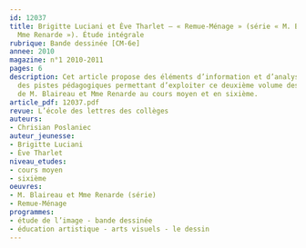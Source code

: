 ```yaml
---
id: 12037
title: Brigitte Luciani et Ève Tharlet – « Remue-Ménage » (série « M. Blaireau et
  Mme Renarde »). Étude intégrale 
rubrique: Bande dessinée [CM-6e]
annee: 2010
magazine: n°1 2010-2011
pages: 6
description: Cet article propose des éléments d’information et d’analyse, ainsi que
  des pistes pédagogiques permettant d’exploiter ce deuxième volume des aventures
  de M. Blaireau et Mme Renarde au cours moyen et en sixième. 
article_pdf: 12037.pdf
revue: L’école des lettres des collèges
auteurs:
- Chrisian Poslaniec
auteur_jeunesse:
- Brigitte Luciani
- Ève Tharlet
niveau_etudes:
- cours moyen
- sixième
oeuvres:
- M. Blaireau et Mme Renarde (série)
- Remue-Ménage
programmes:
- étude de l’image - bande dessinée
- éducation artistique - arts visuels - le dessin
---
```

